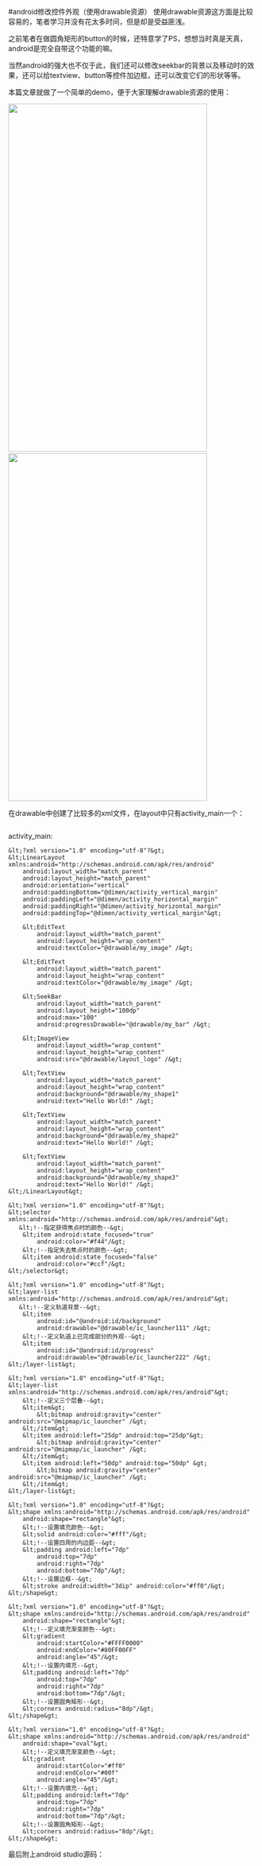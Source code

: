 #android修改控件外观（使用drawable资源）
使用drawable资源这方面是比较容易的，笔者学习并没有花太多时间，但是却是受益匪浅。

之前笔者在做圆角矩形的button的时候，还特意学了PS，想想当时真是天真，android是完全自带这个功能的嘛。

当然android的强大也不仅于此，我们还可以修改seekbar的背景以及移动时的效果，还可以给textview、button等控件加边框，还可以改变它们的形状等等。

本篇文章就做了一个简单的demo，便于大家理解drawable资源的使用：

 

<img src="https://img-blog.csdn.net/20151203212121755?watermark/2/text/aHR0cDovL2Jsb2cuY3Nkbi5uZXQv/font/5a6L5L2T/fontsize/400/fill/I0JBQkFCMA==/dissolve/70/gravity/Center" width="400" height="700" alt="">     <img src="https://img-blog.csdn.net/20151203212129861?watermark/2/text/aHR0cDovL2Jsb2cuY3Nkbi5uZXQv/font/5a6L5L2T/fontsize/400/fill/I0JBQkFCMA==/dissolve/70/gravity/Center" width="400" height="700" alt=""> 

 

 

在drawable中创建了比较多的xml文件，在layout中只有activity_main一个：

 

<img src="https://img-blog.csdn.net/20151203212251855?watermark/2/text/aHR0cDovL2Jsb2cuY3Nkbi5uZXQv/font/5a6L5L2T/fontsize/400/fill/I0JBQkFCMA==/dissolve/70/gravity/Center" alt=""> 

 

 

activity_main:



```
&lt;?xml version="1.0" encoding="utf-8"?&gt;
&lt;LinearLayout xmlns:android="http://schemas.android.com/apk/res/android"
    android:layout_width="match_parent"
    android:layout_height="match_parent"
    android:orientation="vertical"
    android:paddingBottom="@dimen/activity_vertical_margin"
    android:paddingLeft="@dimen/activity_horizontal_margin"
    android:paddingRight="@dimen/activity_horizontal_margin"
    android:paddingTop="@dimen/activity_vertical_margin"&gt;

    &lt;EditText
        android:layout_width="match_parent"
        android:layout_height="wrap_content"
        android:textColor="@drawable/my_image" /&gt;

    &lt;EditText
        android:layout_width="match_parent"
        android:layout_height="wrap_content"
        android:textColor="@drawable/my_image" /&gt;

    &lt;SeekBar
        android:layout_width="match_parent"
        android:layout_height="100dp"
        android:max="100"
        android:progressDrawable="@drawable/my_bar" /&gt;

    &lt;ImageView
        android:layout_width="wrap_content"
        android:layout_height="wrap_content"
        android:src="@drawable/layout_logo" /&gt;

    &lt;TextView
        android:layout_width="match_parent"
        android:layout_height="wrap_content"
        android:background="@drawable/my_shape1"
        android:text="Hello World!" /&gt;

    &lt;TextView
        android:layout_width="match_parent"
        android:layout_height="wrap_content"
        android:background="@drawable/my_shape2"
        android:text="Hello World!" /&gt;

    &lt;TextView
        android:layout_width="match_parent"
        android:layout_height="wrap_content"
        android:background="@drawable/my_shape3"
        android:text="Hello World!" /&gt;
&lt;/LinearLayout&gt;
```





```
&lt;?xml version="1.0" encoding="utf-8"?&gt;
&lt;selector xmlns:android="http://schemas.android.com/apk/res/android"&gt;
   &lt;!--指定获得焦点时的颜色--&gt;
    &lt;item android:state_focused="true"
        android:color="#f44"/&gt;
    &lt;!--指定失去焦点时的颜色--&gt;
    &lt;item android:state_focused="false"
        android:color="#ccf"/&gt;
&lt;/selector&gt;
```





```
&lt;?xml version="1.0" encoding="utf-8"?&gt;
&lt;layer-list xmlns:android="http://schemas.android.com/apk/res/android"&gt;
   &lt;!--定义轨道背景--&gt;
    &lt;item
        android:id="@android:id/background"
        android:drawable="@drawable/ic_launcher111" /&gt;
    &lt;!--定义轨道上已完成部分的外观--&gt;
    &lt;item
        android:id="@android:id/progress"
        android:drawable="@drawable/ic_launcher222" /&gt;
&lt;/layer-list&gt;
```





```
&lt;?xml version="1.0" encoding="utf-8"?&gt;
&lt;layer-list xmlns:android="http://schemas.android.com/apk/res/android"&gt;
    &lt;!--定义三个层叠--&gt;
    &lt;item&gt;
        &lt;bitmap android:gravity="center" android:src="@mipmap/ic_launcher" /&gt;
    &lt;/item&gt;
    &lt;item android:left="25dp" android:top="25dp"&gt;
        &lt;bitmap android:gravity="center" android:src="@mipmap/ic_launcher" /&gt;
    &lt;/item&gt;
    &lt;item android:left="50dp" android:top="50dp" &gt;
        &lt;bitmap android:gravity="center" android:src="@mipmap/ic_launcher" /&gt;
    &lt;/item&gt;
&lt;/layer-list&gt;
```





```
&lt;?xml version="1.0" encoding="utf-8"?&gt;
&lt;shape xmlns:android="http://schemas.android.com/apk/res/android"
    android:shape="rectangle"&gt;
    &lt;!--设置填充颜色--&gt;
    &lt;solid android:color="#fff"/&gt;
    &lt;!--设置四周的内边距--&gt;
    &lt;padding android:left="7dp"
        android:top="7dp"
        android:right="7dp"
        android:bottom="7dp"/&gt;
    &lt;!--设置边框--&gt;
    &lt;stroke android:width="3dip" android:color="#ff0"/&gt;
&lt;/shape&gt;
```





```
&lt;?xml version="1.0" encoding="utf-8"?&gt;
&lt;shape xmlns:android="http://schemas.android.com/apk/res/android"
    android:shape="rectangle"&gt;
    &lt;!--定义填充渐变颜色--&gt;
    &lt;gradient
        android:startColor="#FFFF0000"
        android:endColor="#80FF00FF"
        android:angle="45"/&gt;
    &lt;!--设置内填充--&gt;
    &lt;padding android:left="7dp"
        android:top="7dp"
        android:right="7dp"
        android:bottom="7dp"/&gt;
    &lt;!--设置圆角矩形--&gt;
    &lt;corners android:radius="8dp"/&gt;
&lt;/shape&gt;
```





```
&lt;?xml version="1.0" encoding="utf-8"?&gt;
&lt;shape xmlns:android="http://schemas.android.com/apk/res/android"
    android:shape="oval"&gt;
    &lt;!--定义填充渐变颜色--&gt;
    &lt;gradient
        android:startColor="#ff0"
        android:endColor="#00f"
        android:angle="45"/&gt;
    &lt;!--设置内填充--&gt;
    &lt;padding android:left="7dp"
        android:top="7dp"
        android:right="7dp"
        android:bottom="7dp"/&gt;
    &lt;!--设置圆角矩形--&gt;
    &lt;corners android:radius="8dp"/&gt;
&lt;/shape&gt;
```



最后附上android studio源码：

 